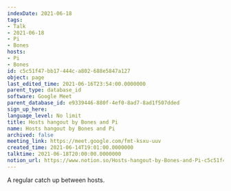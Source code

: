 ```yaml
---
indexDate: 2021-06-18
tags:
- Talk
- 2021-06-18
- Pi
- Bones
hosts:
- Pi
- Bones
id: c5c51f47-bb17-444c-a802-688e5847a127
object: page
last_edited_time: 2021-06-16T23:54:00.0000000
parent_type: database_id
software: Google Meet
parent_database_id: e9339446-880f-4ef0-8ad7-8ad1f507dded
sign_up_here: 
language_level: No limit
title: Hosts hangout by Bones and Pi
name: Hosts hangout by Bones and Pi
archived: false
meeting_link: https://meet.google.com/fmt-ksxu-uuv
created_time: 2021-06-14T19:01:00.0000000
talktime: 2021-06-18T20:00:00.0000000
notion_url: https://www.notion.so/Hosts-hangout-by-Bones-and-Pi-c5c51f47bb17444ca802688e5847a127
---
```


A regular catch up between hosts.


